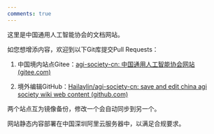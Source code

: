 ```yaml
--- 
comments: true 
---
```


这里是中国通用人工智能协会的文档网站。


如您想增添内容，欢迎到以下Git库提交Pull Requests：

1. 中国境内站点Gitee：[agi-society-cn: 中国通用人工智能协会网站 (gitee.com)](https://gitee.com/Hailay/agi-society-cn)

2. 境外编辑GitHub：[Hailaylin/agi-society-cn: save and edit china agi society wiki web content (github.com)](https://github.com/Hailaylin/agi-society-cn)

两个站点互为镜像备份，修改一个会自动同步到另一个。


网站静态内容部署在中国深圳阿里云服务器中，以满足合规要求。
